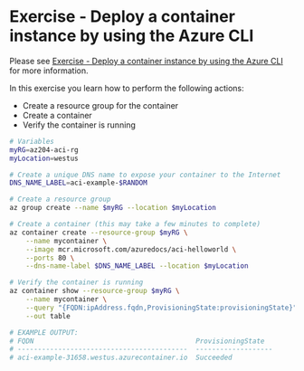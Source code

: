 # Exercise - Deploy a container instance by using the Azure CLI

Please see [Exercise - Deploy a container instance by using the Azure CLI](https://learn.microsoft.com/en-us/training/modules/create-run-container-images-azure-container-instances/3-run-azure-container-instances-cloud-shell) for more information.

In this exercise you learn how to perform the following actions:

- Create a resource group for the container
- Create a container
- Verify the container is running

```sh
# Variables
myRG=az204-aci-rg
myLocation=westus

# Create a unique DNS name to expose your container to the Internet
DNS_NAME_LABEL=aci-example-$RANDOM

# Create a resource group
az group create --name $myRG --location $myLocation

# Create a container (this may take a few minutes to complete)
az container create --resource-group $myRG \
    --name mycontainer \
    --image mcr.microsoft.com/azuredocs/aci-helloworld \
    --ports 80 \
    --dns-name-label $DNS_NAME_LABEL --location $myLocation

# Verify the container is running
az container show --resource-group $myRG \
    --name mycontainer \
    --query "{FQDN:ipAddress.fqdn,ProvisioningState:provisioningState}" \
    --out table

# EXAMPLE OUTPUT:
# FQDN                                        ProvisioningState
# ------------------------------------------  -------------------
# aci-example-31658.westus.azurecontainer.io  Succeeded

```
